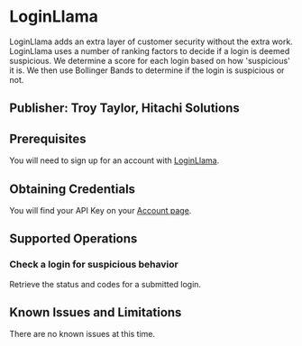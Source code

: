 # LoginLlama
LoginLlama adds an extra layer of customer security without the extra work. LoginLlama uses a number of ranking factors to decide if a login is deemed suspicious. We determine a score for each login based on how 'suspicious' it is. We then use Bollinger Bands to determine if the login is suspicious or not.

## Publisher: Troy Taylor, Hitachi Solutions

## Prerequisites
You will need to sign up for an account with [LoginLlama](https://loginllama.app/).

## Obtaining Credentials
You will find your API Key on your [Account page](https://loginllama.app/account).

## Supported Operations
### Check a login for suspicious behavior
Retrieve the status and codes for a submitted login.

## Known Issues and Limitations
There are no known issues at this time.

